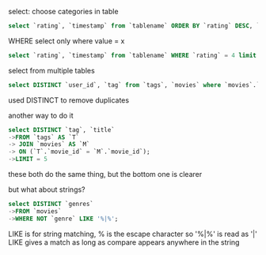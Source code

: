 select:
choose categories in table
```SQL
select `rating`, `timestamp` from `tablename` ORDER BY `rating` DESC, `timestamp` DESC limit 10;
```
WHERE
select only where value = x
```SQL
select `rating`, `timestamp` from `tablename` WHERE `rating` = 4 limit 10;
```

select from multiple tables
```SQL
select DISTINCT `user_id`, `tag` from `tags`, `movies` where `movies`.`movie_id` = `tags`.`movie_id` limit 5;
```
used DISTINCT to remove duplicates

another way to do it
```SQL
select DISTINCT `tag`, `title`
->FROM `tags` AS `T`
-> JOIN `movies` AS `M`
-> ON (`T`.`movie_id` = `M`.`movie_id`);
->LIMIT = 5
```
these both do the same thing, but the bottom one is clearer

but what about strings?
```SQL
select DISTINCT `genres`
->FROM `movies`
->WHERE NOT `genre` LIKE '%|%';
```
LIKE is for string matching, % is the escape character
so '%|%' is read as '|'
LIKE gives a match as long as compare appears anywhere in the string